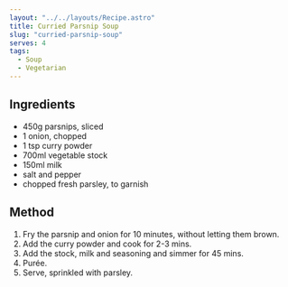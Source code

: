 ```yaml
---
layout: "../../layouts/Recipe.astro"
title: Curried Parsnip Soup
slug: "curried-parsnip-soup"
serves: 4
tags:
  - Soup
  - Vegetarian
---
```


## Ingredients

- 450g parsnips, sliced
- 1 onion, chopped
- 1 tsp curry powder
- 700ml vegetable stock
- 150ml milk
- salt and pepper
- chopped fresh parsley, to garnish

## Method

1. Fry the parsnip and onion for 10 minutes, without letting them brown.
1. Add the curry powder and cook for 2-3 mins.
1. Add the stock, milk and seasoning and simmer for 45 mins.
1. Purée.
1. Serve, sprinkled with parsley.